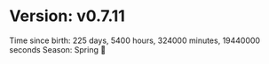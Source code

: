 # Version: v0.7.11
Time since birth: 225 days, 5400 hours, 324000 minutes, 19440000 seconds
Season: Spring 🌸

